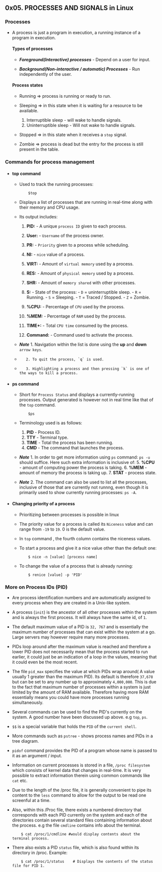 ## 0x05. PROCESSES AND SIGNALS in Linux


### Processes

- A process is just a program in execution, a running instance of a program in execution.

	#### Types of processes

	- ___Foreground(Interactive) processes___ - Depend on a user for input.

	- ___Background(Non-interactive / automatic) Processes___ - Run independently of the user.


	#### Process states


	- Running => process is running or ready to run. 

	- Sleeping => in this state when it is waiting for a resource to be available.
		1. Interruptible sleep - will wake to handle signals.
		2. Uninterruptible sleep - Will not wake to handle signals.

	- Stopped => in this state when it receives a `stop` signal.

	- Zombie => process is dead but the entry for the process is still present in the table.


### Commands for process management

- #### top command

	- Used to track the running processes:

		```
			$top
		```
	- Displays a list of processes that are running in real-time along with their memory and CPU usage.

	- Its output includes:

		1. __PID:__ - A unique `process ID` given to each process.
		2. __User:__ - `Username` of the process owner.
		3. __PR:__ - `Priority` given to a process while scheduling.
		4. __NI:__ - `nice` value of a process.
		5. __VIRT:__ - Amount of `virtual memory` used by a process.
		6. __RES:__ - Amount of `physical memory` used by a process.
		7. __SHR:__ - Amount of `memory shared` with other processes.
		8. __S:__ - State of the process:
						- `D` = uninterruptible sleep.
						- `R` = Running.
						- `S` = Sleeping.
						- `T` = Traced / Stopped.
						- `Z` = Zombie.
		
		9. __%CPU:__ - Percentage of `CPU` used by the process.
		10. __%MEM:__ - Percentage of `RAM` used by the process.
		11. __TIME+:__ - Total `CPU time` consumed by the process.
		12. __Command:__ - Command used to activate the process.

	- __*Note*__ 1. Navigation within the list is done using the __up__ and __down__ `arrow keys`.
	-	     2. To quit the process, `q` is used.
	- 	     3. Highlighting a process and then pressing `k` is one of the ways to kill a process.


- #### ps command

	- Short for `Process Status` and displays a currently-running processes. Output generated is however not in real time like that of the `top` command.

		```
			$ps
		```

	- Terminology used is as follows:
		1. __PID__ - Process ID.
		2. __TTY__ - Terminal type.
		3. __TIME__ - Total the process has been running.
		4. __CMD__ - The command that launches the process.


	- __*Note*__ 1. In order to get more information using `ps` command: `ps -u` should suffice. Here such extra information is inclusive of:
		5. __%CPU__ - amount of computing power the process is taking.
		6. __%MEM__ - amount of memory the process is taking up.
		7. __STAT__ - process state.



	- __*Note*__ 2. The command can also be used to list all the processes, 
inclusive of those that are currently not runnng,
even though it is primarily used to show currently running processes: `ps -A`.


- #### Changing priority of a process

	- Prioritizing between processes is possible in linux
	- The priority value for a process is called its `Niceness` value and can range from
`-19` to `19`. 0 is the default value.
	- In `top` command , the fourth column contains the niceness values.

	- To start a process and give it a nice value other than the default one:

		```
			$ nice -n [value] [process name] 
		```

	- To change the value of a process that is already running:

		```
			$ renice [value] -p 'PID'
		```



### More on Process IDs (PID)

- Are process identification numbers and are automatically assigned to every process when they are created in a Unix-like system.

- A process (`init`) is the ancestor of all other processes within the system and is always the first process. It will always have the same id, of `1`.

- The default maximum value of a PID is `32, 767` and is essentially the maximum number of processes that can exist within the system at a go. Large servers may however require many more processes.

- PIDs loop around after the maximum value is reached and therefore a lower PID does not necessarily mean that the process started to run earlier, it could just be an indication of a loop in the values, meaning that it could even be the most recent.

- The file `pid_max` specifies the value at which PIDs wrap around( A value usually 1 greater than the maximum PID). Its default is therefore `37,678` but can be set to any number up to approximately `4,000,000`. This is due to the fact that maximum number of processes within a system is just limited by the amount of RAM available. Therefore having more RAM essentially means you could have more processes running simultaneously.

- Several commands can be used to find the PID's currently on the system. A good number have been discussed up above. e.g `top`, `ps`.

- `$$` is a special variable that holds the `PID` of the `current shell`.

- More commands such as `pstree` - shows process names and PIDs in a tree diagram.

- `pidof` command provides the PID of a program whose name is passed to it as an argument / input.

- Information on current processes is stored in a file, `/proc filesystem` which consists of kernel data that changes in real-time. It is very possible to extract information therein using common commands like `cat` etc.

- Due to the length of the /proc file, it is generally convenient to pipe its content to the `less` command to allow for the output to be read one screenful at a time.

- Also, within this /Proc file, there exists a numbered directory that corresponds with each PID currently on the system and each of the directories contain several standard files containing information about the process. e.g the file `cmdline` contains info about the terminal.

	```
		$ cat /proc/1/cmdline #would display contents about the terminal process.
	```

- There also exists a PID `status` file, which is also found within its directory in /proc. Example:

	```
		$ cat /proc/1/status    # Displays the contents of the status file for PID 1.
	```


